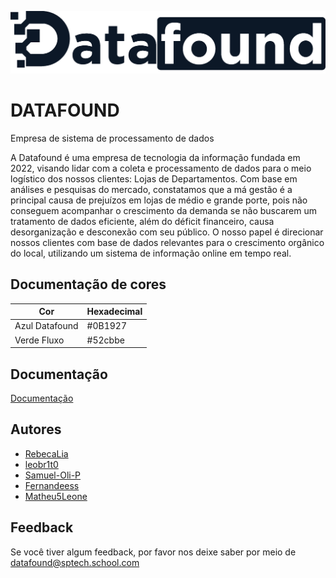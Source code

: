 ![Logo](Documenta%C3%A7%C3%A3o/Design/data.png)
# DATAFOUND
Empresa de sistema de processamento de dados

A Datafound é uma empresa de tecnologia da informação fundada em 2022, visando lidar com a coleta e processamento de dados para o meio logístico dos nossos clientes: Lojas de Departamentos.
Com base em análises e pesquisas do mercado, constatamos que a má gestão é a principal causa de prejuízos em lojas de médio e grande porte, pois não conseguem acompanhar o crescimento da demanda se não buscarem um tratamento de dados eficiente, além do déficit financeiro, causa desorganização e desconexão com seu público. 
O nosso papel é direcionar nossos clientes com base de dados relevantes para o crescimento orgânico do local, utilizando um sistema de informação online em tempo real. 

## Documentação de cores

| Cor               | Hexadecimal                                                      
| ----------------- | ---------------------------------------------------------------- |
| Azul Datafound    |  #0B1927                                                         |
| Verde Fluxo       |  #52cbbe                                                         |


## Documentação

[Documentação](Documenta%C3%A7%C3%A3o/datafound.docx)


## Autores

- [RebecaLia](https://github.com/RebecaLia)
- [leobr1t0](https://github.com/leobr1t0)
- [Samuel-Oli-P](https://github.com/Samuel-Oli-P)
- [Fernandeess](https://github.com/Fernandeess)
- [Matheu5Leone](https://github.com/Matheu5Leone)




## Feedback

Se você tiver algum feedback, por favor nos deixe saber por meio de datafound@sptech.school.com

